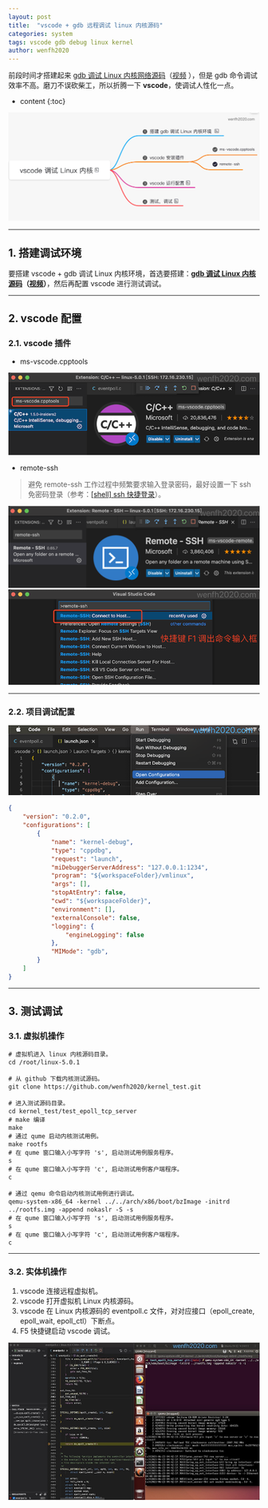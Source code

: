 ```yaml
---
layout: post
title:  "vscode + gdb 远程调试 linux 内核源码"
categories: system
tags: vscode gdb debug linux kernel
author: wenfh2020
---
```


前段时间才搭建起来 [gdb 调试 Linux 内核网络源码](https://wenfh2020.com/2021/05/19/gdb-kernel-networking/)（[视频](https://www.bilibili.com/video/bv1cq4y1E79C) ），但是 gdb 命令调试效率不高。磨刀不误砍柴工，所以折腾一下 **vscode**，使调试人性化一点。




* content
{:toc}

<div align=center><img src="/images/2021-06-24-16-20-49.png" data-action="zoom"/></div>

---

## 1. 搭建调试环境

要搭建 vscode + gdb 调试 Linux 内核环境，首选要搭建：**[gdb 调试 Linux 内核源码](https://wenfh2020.com/2021/05/19/gdb-kernel-networking/)（[视频](https://www.bilibili.com/video/bv1cq4y1E79C)）**，然后再配置 vscode 进行测试调试。

---

## 2. vscode 配置

### 2.1. vscode 插件

* ms-vscode.cpptools

<div align=center><img src="/images/2021-06-23-13-17-05.png" data-action="zoom"/></div>

* remote-ssh

> 避免 remote-ssh 工作过程中频繁要求输入登录密码，最好设置一下 ssh 免密码登录（参考：[[shell] ssh 快捷登录](https://wenfh2020.com/2020/01/07/ssh-quick-login/)）。

<div align=center><img src="/images/2021-06-23-13-18-31.png" data-action="zoom"/></div>

<div align=center><img src="/images/2021-06-23-13-42-26.png" data-action="zoom"/></div>

---

### 2.2. 项目调试配置

<div align=center><img src="/images/2021-06-23-13-15-06.png" data-action="zoom"/></div>

```json
{
    "version": "0.2.0",
    "configurations": [
        {
            "name": "kernel-debug",
            "type": "cppdbg",
            "request": "launch",
            "miDebuggerServerAddress": "127.0.0.1:1234",
            "program": "${workspaceFolder}/vmlinux",
            "args": [],
            "stopAtEntry": false,
            "cwd": "${workspaceFolder}",
            "environment": [],
            "externalConsole": false,
            "logging": {
                "engineLogging": false
            },
            "MIMode": "gdb",
        }
    ]
}
```

---

## 3. 测试调试

### 3.1. 虚拟机操作

```shell
# 虚拟机进入 linux 内核源码目录。
cd /root/linux-5.0.1

# 从 github 下载内核测试源码。
git clone https://github.com/wenfh2020/kernel_test.git

# 进入测试源码目录。
cd kernel_test/test_epoll_tcp_server
# make 编译
make
# 通过 qume 启动内核测试用例。
make rootfs
# 在 qume 窗口输入小写字符 's', 启动测试用例服务程序。
s
# 在 qume 窗口输入小写字符 'c', 启动测试用例客户端程序。
c

# 通过 qemu 命令启动内核测试用例进行调试。
qemu-system-x86_64 -kernel ../../arch/x86/boot/bzImage -initrd ../rootfs.img -append nokaslr -S -s
# 在 qume 窗口输入小写字符 's', 启动测试用例服务程序。
s
# 在 qume 窗口输入小写字符 'c', 启动测试用例客户端程序。
c
```

---

### 3.2. 实体机操作

1. vscode 连接远程虚拟机。
2. vscode 打开虚拟机 Linux 内核源码。
3. vscode 在 Linux 内核源码的 eventpoll.c 文件，对对应接口（epoll_create, epoll_wait, epoll_ctl）下断点。
4. F5 快捷键启动 vscode 调试。

<div align=center><img src="/images/2021-06-23-12-48-59.jpeg" data-action="zoom"/></div>
